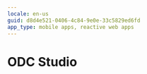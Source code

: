 ```yaml
---
locale: en-us
guid: d8d4e521-0406-4c84-9e0e-33c5829ed6fd
app_type: mobile apps, reactive web apps
---
```


<div class="hidden"><h1>ODC Studio</h1></div>
